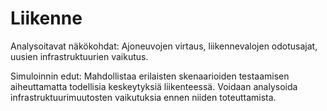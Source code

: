 # Liikenne
Analysoitavat näkökohdat: 
Ajoneuvojen virtaus, liikennevalojen odotusajat, uusien infrastruktuurien vaikutus.

Simuloinnin edut: 
Mahdollistaa erilaisten skenaarioiden testaamisen aiheuttamatta todellisia keskeytyksiä liikenteessä. 
Voidaan analysoida infrastruktuurimuutosten vaikutuksia ennen niiden toteuttamista.